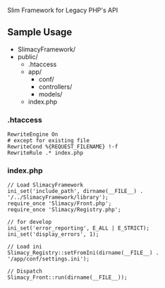 Slim Framework for Legacy PHP's API

## Sample Usage

- SlimacyFramework/
- public/
    + .htaccess
    + app/
        + conf/
        + controllers/
        + models/
    + index.php

### .htaccess

~~~.htaccess
RewriteEngine On
# except for existing file
RewriteCond %{REQUEST_FILENAME} !-f
RewriteRule .* index.php
~~~

### index.php

~~~index.php
// Load SlimacyFramework
ini_set('include_path', dirname(__FILE__) . '/../SlimacyFramework/library');
require_once 'Slimacy/Front.php';
require_once 'Slimacy/Registry.php';

// for develop
ini_set('error_reporting', E_ALL | E_STRICT);
ini_set('display_errors', 1);

// Load ini
Slimacy_Registry::setFromIni(dirname(__FILE__) . '/app/conf/settings.ini');

// Dispatch
Slimacy_Front::run(dirname(__FILE__));
~~~
